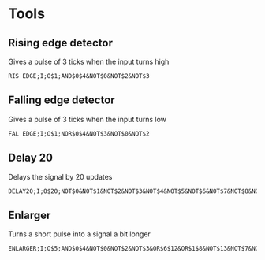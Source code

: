 # Tools

## Rising edge detector

Gives a pulse of 3 ticks when the input turns high  
```
RIS EDGE;I;O$1;AND$0$4&NOT$0&NOT$2&NOT$3
```

## Falling edge detector

Gives a pulse of 3 ticks when the input turns low  
```
FAL EDGE;I;O$1;NOR$0$4&NOT$3&NOT$0&NOT$2
```

## Delay 20

Delays the signal by 20 updates
```
DELAY20;I;O$20;NOT$0&NOT$1&NOT$2&NOT$3&NOT$4&NOT$5&NOT$6&NOT$7&NOT$8&NOT$9&NOT$10&NOT$11&NOT$12&NOT$13&NOT$14&NOT$15&NOT$16&NOT$17&NOT$18&NOT$19
```

## Enlarger

Turns a short pulse into a signal a bit longer
```
ENLARGER;I;O$5;AND$0$4&NOT$0&NOT$2&NOT$3&OR$6$12&OR$1$8&NOT$13&NOT$7&NOT$8&NOT$9&NOT$10&NOT$11&NOT$14&NOT$1
```
